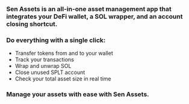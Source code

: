 ### Sen Assets is an all-in-one asset management app that integrates your DeFi wallet, a SOL wrapper, and an account closing shortcut.

### Do everything with a single click:

<ul>
<li>Transfer tokens from and to your wallet</li>
<li>Track your transactions</li>
<li>Wrap and unwrap SOL</li>
<li>Close unused SPLT account</li>
<li>Check your total asset size in real time</li>
</ul>

### Manage your assets with ease with Sen Assets.
